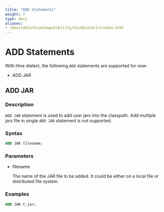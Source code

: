 ```yaml
---
title: "ADD Statements"
weight: 7
type: docs
aliases:
- /dev/table/hiveCompatibility/hiveDialect/create.html
---
```

<!--
Licensed to the Apache Software Foundation (ASF) under one
or more contributor license agreements.  See the NOTICE file
distributed with this work for additional information
regarding copyright ownership.  The ASF licenses this file
to you under the Apache License, Version 2.0 (the
"License"); you may not use this file except in compliance
with the License.  You may obtain a copy of the License at
  http://www.apache.org/licenses/LICENSE-2.0
Unless required by applicable law or agreed to in writing,
software distributed under the License is distributed on an
"AS IS" BASIS, WITHOUT WARRANTIES OR CONDITIONS OF ANY
KIND, either express or implied.  See the License for the
specific language governing permissions and limitations
under the License.
-->

# ADD Statements

With Hive dialect, the following `ADD` statements are supported for now:
- ADD JAR

## ADD JAR

### Description

`ADD JAR` statement is used to add user jars into the classpath.
Add multiple jars file in single `ADD JAR` statement is not supported.


### Syntax

```sql
ADD JAR filename;
```

### Parameters

- filename

  The name of the JAR file to be added. It could be either on a local file or distributed file system.

### Examples

```sql
ADD JAR t.jar;
```
